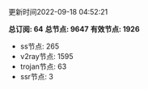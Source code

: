 更新时间2022-09-18 04:52:21

**总订阅: 64**
**总节点: 9647**
**有效节点: 1926**
- ss节点: 265
- v2ray节点: 1595
- trojan节点: 63
- ssr节点: 3
